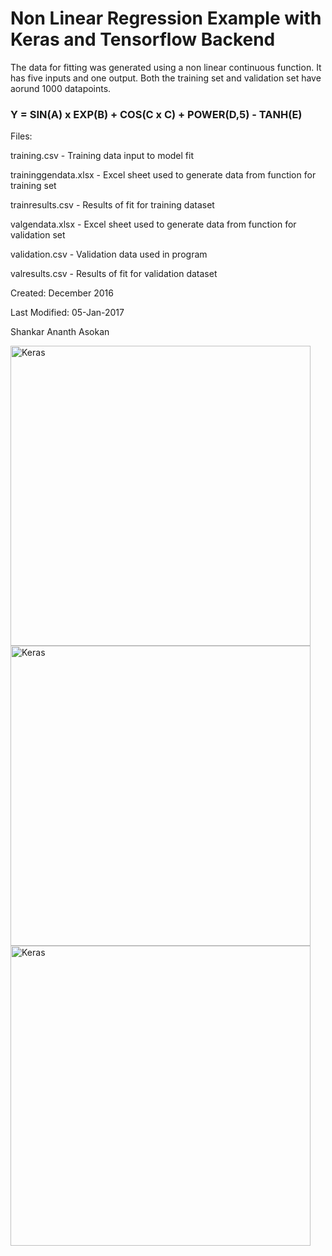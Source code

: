 # Non Linear Regression Example with Keras and Tensorflow Backend

The data for fitting was generated using a non linear continuous function. It has five inputs and one output. Both the training set and validation set have aorund 1000 datapoints. 

### Y = SIN(A) x EXP(B) + COS(C x C) + POWER(D,5) - TANH(E)

Files:

training.csv - Training data input to model fit

traininggendata.xlsx - Excel sheet used to generate data from function for training set 

trainresults.csv - Results of fit for training dataset

valgendata.xlsx - Excel sheet used to generate data from function for validation set 

validation.csv - Validation data used in program

valresults.csv - Results of fit for validation dataset


Created: December 2016

Last Modified: 05-Jan-2017

Shankar Ananth Asokan


<img src="https://github.com/shankarananth/Keras-Nonlinear-Regression/blob/master/Images/image0.JPG" width="480" alt="Keras" />


<img src="https://github.com/shankarananth/Keras-Nonlinear-Regression/blob/master/Images/image1.JPG" width="480" alt="Keras" />


<img src="https://github.com/shankarananth/Keras-Nonlinear-Regression/blob/master/Images/image2.JPG" width="480" alt="Keras" />

